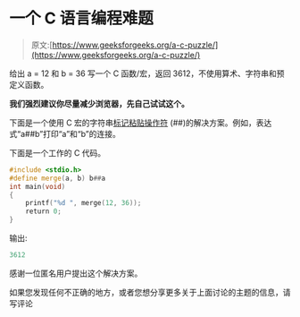 # 一个 C 语言编程难题

> 原文:[https://www.geeksforgeeks.org/a-c-puzzle/](https://www.geeksforgeeks.org/a-c-puzzle/)

给出 a = 12 和 b = 36 写一个 C 函数/宏，返回 3612，不使用算术、字符串和预定义函数。

**我们强烈建议你尽量减少浏览器，先自己试试这个。**

下面是一个使用 C 宏的字符串[标记粘贴操作符](https://www.geeksforgeeks.org/interesting-facts-preprocessors-c/) (##)的解决方案。例如，表达式“a##b”打印“a”和“b”的连接。

下面是一个工作的 C 代码。

```cpp
#include <stdio.h>
#define merge(a, b) b##a
int main(void)
{
    printf("%d ", merge(12, 36));
    return 0;
}
```

输出:

```cpp
3612
```

感谢一位匿名用户提出这个解决方案。

如果您发现任何不正确的地方，或者您想分享更多关于上面讨论的主题的信息，请写评论